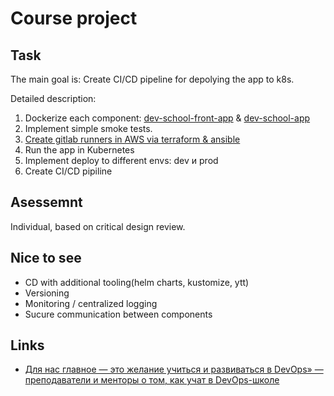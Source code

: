 # Course project

##  Task

The main goal is: Create CI/CD pipeline for depolying the app to k8s.

Detailed description:
1. Dockerize each component: [dev-school-front-app](https://github.com/tdevopsschool/dev-school-front-app) & [dev-school-app](https://github.com/tdevopsschool/dev-school-app)
3. Implement simple smoke tests.
4. [Create gitlab runners in AWS via terraform & ansible](https://github.com/tdevopsschool/cm#homework)
5. Run the app in Kubernetes
6. Implement deploy to different envs: dev и prod
7. Create CI/CD pipiline

## Asessemnt 

Individual, based on critical design review.

## Nice to see

* CD with additional tooling(helm charts, kustomize, ytt)
* Versioning
* Monitoring / centralized logging
* Sucure communication between components

## Links

- [Для нас главное — это желание учиться и развиваться в DevOps» — преподаватели и менторы о том, как учат в DevOps-школе](https://habr.com/en/company/deutschetelekomitsolutions/blog/521648/)
